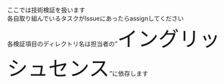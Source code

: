 ここでは技術検証を扱います<br>
各自取り組んでいるタスクがIssueにあったらassignしてください<br>
各検証項目のディレクトリ名は担当者の”<font size="7">イングリッシュセンス</font>”に依存します

